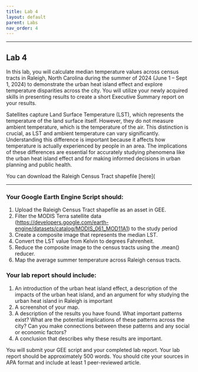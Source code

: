 ```yaml
---
title: Lab 4
layout: default
parent: Labs
nav_order: 4
---
```


<style>
div.blue { background-color:#e0f0ff; padding: 10px 10px 3px 10px;}
</style>

------------------------------------------------------------------------
## Lab 4

In this lab, you will calculate median temperature values across census tracts in Raleigh, North Carolina during the summer of 2024 (June 1 – Sept 1, 2024) to demonstrate the urban heat island effect and explore temperature disparities across the city. You will utilize your newly acquired skills in presenting results to create a short Executive Summary report on your results. 

Satellites capture Land Surface Temperature (LST), which represents the temperature of the land surface itself. However, they do not measure ambient temperature, which is the temperature of the air. This distinction is crucial, as LST and ambient temperature can vary significantly. Understanding this difference is important because it affects how temperature is actually experienced by people in an area. The implications of these differences are essential for accurately studying phenomena like the urban heat island effect and for making informed decisions in urban planning and public health.

You can download the Raleigh Census Tract shapefile [here](

------------------------------------------------------------------------
### Your Google Earth Engine Script should:
1.	Upload the Raleigh Census Tract shapefile as an asset in GEE.
2.	Filter the MODIS Terra satellite data (https://developers.google.com/earth-engine/datasets/catalog/MODIS_061_MOD11A1) to the study period
3.	Create a composite image that represents the median LST.
4.	Convert the LST value from Kelvin to degrees Fahrenheit. 
5.	Reduce the composite image to the census tracts using the .mean() reducer.
6.	Map the average summer temperature across Raleigh census tracts. 

### Your lab report should include:
1.	An introduction of the urban heat island effect, a description of the impacts of the urban heat island, and an argument for why studying the urban heat island in Raleigh is important
2.	A screenshot of your map. 
3.	A description of the results you have found. What important patterns exist? What are the potential implications of these patterns across the city? Can you make connections between these patterns and any social or economic factors?
4.	A conclusion that describes why these results are important. 

You will submit your GEE script and your completed lab report. Your lab report should be approximately 500 words. 
You should cite your sources in APA format and include at least 1 peer-reviewed article. 
